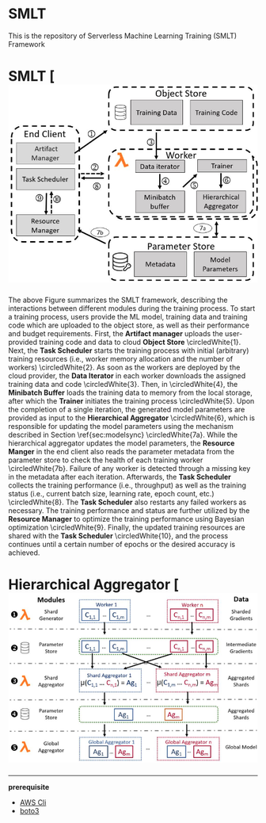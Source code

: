 # SMLT 


This is the repository of Serverless Machine Learning Training (SMLT) Framework

# SMLT [![Overview](https://github.com/Iam-ahsan/SMLT/blob/main/figures/overview.png)

The above Figure summarizes the SMLT framework, describing the interactions between different modules during the training process. To start a training process, users provide the ML model, training data and training code which are uploaded to the object store, as well as their performance and budget requirements. First, the **Artifact manager** uploads the user-provided training code and data to cloud **Object Store** \circledWhite{1}. Next, the **Task Scheduler** starts the training process with initial (arbitrary) training resources (i.e., worker memory allocation and the number of workers) \circledWhite{2}. As soon as the workers are deployed by the cloud provider, the **Data Iterator** in each worker  downloads the assigned training data and code \circledWhite{3}. Then, in \circledWhite{4}, the **Minibatch Buffer** loads the training data to memory from the local storage, after which the **Trainer** initiates the  training process \circledWhite{5}. Upon the completion of a single iteration,  the generated model parameters are provided as input to the **Hierarchical Aggregator** \circledWhite{6}, which is responsible for updating the model parameters using the mechanism described in Section \ref{sec:modelsync} \circledWhite{7a}. While the hierarchical aggregator updates the model parameters, the **Resource Manger** in the end client also reads the parameter metadata from the parameter store to check the health of each training worker \circledWhite{7b}. Failure of any worker is detected through a missing key in the metadata after each iteration. Afterwards, the **Task Scheduler** collects the training performance (i.e., throughput) as well as the training status (i.e., current batch size, learning rate, epoch count, etc.) \circledWhite{8}. The **Task Scheduler** also restarts any failed workers as necessary. The training performance and status are further utilized by the **Resource Manager** to optimize the training performance using Bayesian optimization \circledWhite{9}. Finally, the updated training resources are shared with the **Task Scheduler** \circledWhite{10}, and the process continues until a certain number of epochs or the desired accuracy is achieved.

# Hierarchical Aggregator [![Hierarchical Aggregator](https://github.com/Iam-ahsan/SMLT/blob/main/figures/Shard%20Aggregator.png)
---
**prerequisite**
- [AWS  Cli](https://aws.amazon.com/cli/)
- [boto3](https://boto3.amazonaws.com/v1/documentation/api/latest/index.html)
